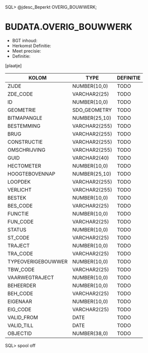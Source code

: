 SQL> @jdesc_Beperkt OVERIG_BOUWWERK;

# BUDATA.OVERIG_BOUWWERK

                                                                                             
* BGT inhoud: 
* Herkomst Definitie: 
* Meet precisie: 
* Definitie: 

[plaatje]

                                      
|KOLOM                           	|TYPE          	|DEFINITIE|                                                           
|------                          	|----          	|-----    |                                                           
|ZIJDE                           	|NUMBER(10,0)  	|TODO|                                                                
|ZDE_CODE                        	|VARCHAR2(25)  	|TODO|                                                                
|ID                              	|NUMBER(10,0)  	|TODO|                                                                
|GEOMETRIE                       	|SDO_GEOMETRY  	|TODO|                                                                
|BITMAPANGLE                     	|NUMBER(25,10) 	|TODO|                                                                
|BESTEMMING                      	|VARCHAR2(255) 	|TODO|                                                                
|BRUG                            	|VARCHAR2(255) 	|TODO|                                                                
|CONSTRUCTIE                     	|VARCHAR2(255) 	|TODO|                                                                
|OMSCHRIJVING                    	|VARCHAR2(255) 	|TODO|                                                                
|GUID                            	|VARCHAR2(40)  	|TODO|                                                                
|HECTOMETER                      	|NUMBER(10,0)  	|TODO|                                                                
|HOOGTEBOVENNAP                  	|NUMBER(25,10) 	|TODO|                                                                
|LOOPDEK                         	|VARCHAR2(255) 	|TODO|                                                                
|VERLICHT                        	|VARCHAR2(255) 	|TODO|                                                                
|BESTEK                          	|NUMBER(10,0)  	|TODO|                                                                
|BES_CODE                        	|VARCHAR2(25)  	|TODO|                                                                
|FUNCTIE                         	|NUMBER(10,0)  	|TODO|                                                                
|FUN_CODE                        	|VARCHAR2(25)  	|TODO|                                                                
|STATUS                          	|NUMBER(10,0)  	|TODO|                                                                
|ST_CODE                         	|VARCHAR2(25)  	|TODO|                                                                
|TRAJECT                         	|NUMBER(10,0)  	|TODO|                                                                
|TRA_CODE                        	|VARCHAR2(25)  	|TODO|                                                                
|TYPEOVERIGEBOUWWER              	|NUMBER(10,0)  	|TODO|                                                                
|TBW_CODE                        	|VARCHAR2(25)  	|TODO|                                                                
|VAARWEGTRAJECT                  	|NUMBER(10,0)  	|TODO|                                                                
|BEHEERDER                       	|NUMBER(10,0)  	|TODO|                                                                
|BEH_CODE                        	|VARCHAR2(25)  	|TODO|                                                                
|EIGENAAR                        	|NUMBER(10,0)  	|TODO|                                                                
|EIG_CODE                        	|VARCHAR2(25)  	|TODO|                                                                
|VALID_FROM                      	|DATE          	|TODO|                                                                
|VALID_TILL                      	|DATE          	|TODO|                                                                
|OBJECTID                        	|NUMBER(38,0)  	|TODO|                                                                
SQL> spool off
